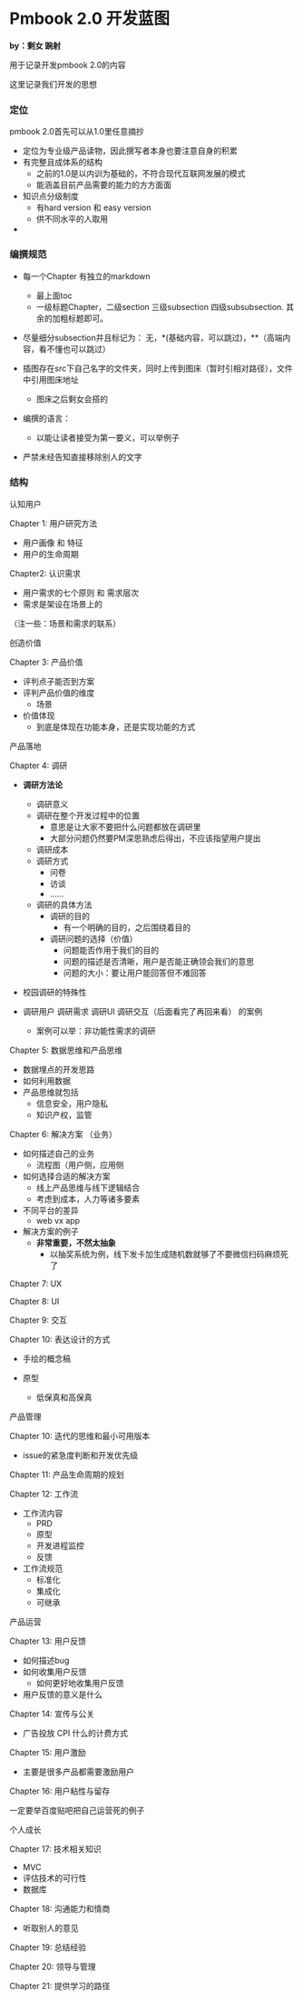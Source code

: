 # Pmbook 2.0 开发蓝图

**by：剩女 豌射**

用于记录开发pmbook 2.0的内容

这里记录我们开发的思想



### 定位

pmbook 2.0首先可以从1.0里任意摘抄

+ 定位为专业级产品读物，因此撰写者本身也要注意自身的积累
+ 有完整且成体系的结构
  + 之前的1.0是以内训为基础的，不符合现代互联网发展的模式
  + 能涵盖目前产品需要的能力的方方面面
+ 知识点分级制度
  + 有hard version 和 easy version
  + 供不同水平的人取用
+ 

### 编撰规范

+ 每一个Chapter 有独立的markdown
  + 最上面toc
  + 一级标题Chapter，二级section 三级subsection 四级subsubsection. 其余的加粗标题即可。
+ 尽量细分subsection并且标记为： 无，*(基础内容，可以跳过)，**（高端内容，看不懂也可以跳过）
+ 插图存在src下自己名字的文件夹，同时上传到图床（暂时引相对路径），文件中引用图床地址
  + 图床之后剩女会搭的

+ 编撰的语言：
  + 以能让读者接受为第一要义，可以举例子
+ 严禁未经告知直接移除别人的文字





### 结构

认知用户

Chapter 1: 用户研究方法

- 用户画像  和 特征
- 用户的生命周期

Chapter2: 认识需求

- 用户需求的七个原则 和 需求层次
- 需求是架设在场景上的



（注一些：场景和需求的联系）



创造价值

Chapter 3: 产品价值

+ 评判点子能否到方案
+ 评判产品价值的维度
  + 场景
+ 价值体现
  + 到底是体现在功能本身，还是实现功能的方式



产品落地

Chapter 4: 调研

+ **调研方法论**
  + 调研意义
  + 调研在整个开发过程中的位置
    + 意思是让大家不要把什么问题都放在调研里
    + 大部分问题仍然要PM深思熟虑后得出，不应该指望用户提出
  + 调研成本
  + 调研方式
    + 问卷
    + 访谈
    + ……
  + 调研的具体方法
    + 调研的目的
      + 有一个明确的目的，之后围绕着目的
    + 调研问题的选择（价值）
      + 问题能否作用于我们的目的
      + 问题的描述是否清晰，用户是否能正确领会我们的意思
      + 问题的大小：要让用户能回答但不难回答
+ 校园调研的特殊性

+ 调研用户 调研需求 调研UI 调研交互（后面看完了再回来看） 的案例

  + 案例可以举：非功能性需求的调研

  

Chapter 5: 数据思维和产品思维

+ 数据埋点的开发思路
+ 如何利用数据
+ 产品思维就包括
  + 信息安全，用户隐私
  + 知识产权，监管



Chapter 6: 解决方案  （业务）

+ 如何描述自己的业务
  + 流程图（用户侧，应用侧
+ 如何选择合适的解决方案
  + 线上产品思维与线下逻辑结合
  + 考虑到成本，人力等诸多要素
+ 不同平台的差异
  + web vx app
+ 解决方案的例子
  + **非常重要，不然太抽象**
    + 以抽奖系统为例，线下发卡加生成随机数就够了不要微信扫码麻烦死了



Chapter 7: UX

Chapter 8: UI

Chapter 9: 交互



Chapter 10: 表达设计的方式

+ 手绘的概念稿

+ 原型 
  + 低保真和高保真



产品管理

Chapter 10: 迭代的思维和最小可用版本 

+ issue的紧急度判断和开发优先级

Chapter 11: 产品生命周期的规划

Chapter 12: 工作流

+ 工作流内容
  + PRD
  + 原型
  + 开发进程监控
  + 反馈
+ 工作流规范
  + 标准化
  + 集成化
  + 可继承



产品运营

Chapter 13: 用户反馈

+ 如何描述bug
+ 如何收集用户反馈
  + 如何更好地收集用户反馈
+ 用户反馈的意义是什么



Chapter 14: 宣传与公关

+ 广告投放 CPI 什么的计费方式



Chapter 15: 用户激励

+ 主要是很多产品都需要激励用户



Chapter 16: 用户粘性与留存

一定要举百度贴吧把自己运营死的例子



个人成长

Chapter 17: 技术相关知识

+ MVC
+ 评估技术的可行性
+ 数据库

Chapter 18: 沟通能力和情商

+ 听取别人的意见



Chapter 19: 总结经验



Chapter 20: 领导与管理



Chapter 21: 提供学习的路径